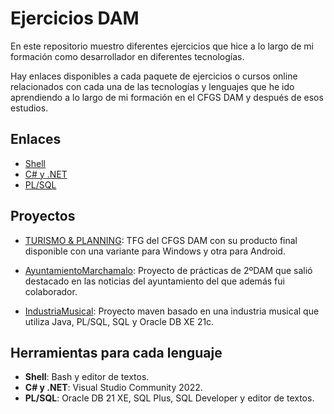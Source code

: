 # Ejercicios DAM
En este repositorio muestro diferentes ejercicios que hice a lo largo de mi formación como desarrollador en diferentes tecnologías.  
  
Hay enlaces disponibles a cada paquete de ejercicios o cursos online relacionados con cada una de las tecnologías y lenguajes que he ido aprendiendo a lo largo de mi formación en el CFGS DAM y después de esos estudios.  

## Enlaces  
- [Shell](https://drive.google.com/drive/folders/1UTa1bsjzNDZlzm1wLeHp1QCeG1_PWhIw?usp=sharing)
- [C# y .NET](https://www.youtube.com/playlist?list=PL2Z95CSZ1N4F7mym8Ca16RoTDVAlIOPlT)
- [PL/SQL](https://drive.google.com/drive/folders/1leV4EZUt59vtbf4gFBNGxBPJj9Pr75GW?usp=drive_link)

## Proyectos
- [TURISMO & PLANNING](https://github.com/SergioR29#turismo--planning-): TFG del CFGS DAM con su producto final disponible con una variante para Windows y otra para Android.
- [AyuntamientoMarchamalo](https://github.com/SergioR29#ayuntamiento-de-marchamalo-%EF%B8%8F): Proyecto de prácticas de 2ºDAM que salió destacado en las noticias del ayuntamiento del que además fui colaborador.
  
- [IndustriaMusical](https://github.com/SergioR29/PROYECTO_ORACLE): Proyecto maven basado en una industria musical que utiliza Java, PL/SQL, SQL y Oracle DB XE 21c.

## Herramientas para cada lenguaje
- **Shell**: Bash y editor de textos.
- **C# y .NET**: Visual Studio Community 2022.
- **PL/SQL**: Oracle DB 21 XE, SQL Plus, SQL Developer y editor de textos.
